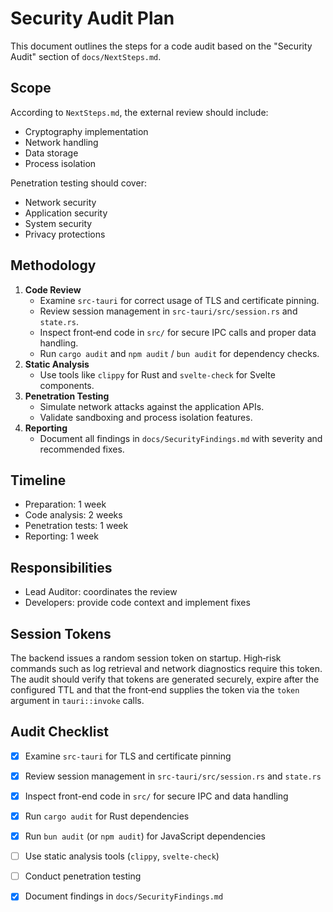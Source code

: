 # Security Audit Plan

This document outlines the steps for a code audit based on the "Security Audit" section of `docs/NextSteps.md`.

## Scope
According to `NextSteps.md`, the external review should include:
- Cryptography implementation
- Network handling
- Data storage
- Process isolation

Penetration testing should cover:
- Network security
- Application security
- System security
- Privacy protections

## Methodology
1. **Code Review**
   - Examine `src-tauri` for correct usage of TLS and certificate pinning.
   - Review session management in `src-tauri/src/session.rs` and `state.rs`.
   - Inspect front‑end code in `src/` for secure IPC calls and proper data handling.
   - Run `cargo audit` and `npm audit` / `bun audit` for dependency checks.
2. **Static Analysis**
   - Use tools like `clippy` for Rust and `svelte-check` for Svelte components.
3. **Penetration Testing**
   - Simulate network attacks against the application APIs.
   - Validate sandboxing and process isolation features.
4. **Reporting**
   - Document all findings in `docs/SecurityFindings.md` with severity and recommended fixes.

## Timeline
- Preparation: 1 week
- Code analysis: 2 weeks
- Penetration tests: 1 week
- Reporting: 1 week

## Responsibilities
- Lead Auditor: coordinates the review
- Developers: provide code context and implement fixes

## Session Tokens

The backend issues a random session token on startup. High‑risk commands such as
log retrieval and network diagnostics require this token. The audit should
verify that tokens are generated securely, expire after the configured TTL and
that the front‑end supplies the token via the `token` argument in `tauri::invoke`
calls.

## Audit Checklist

- [x] Examine `src-tauri` for TLS and certificate pinning
- [x] Review session management in `src-tauri/src/session.rs` and `state.rs`
- [x] Inspect front-end code in `src/` for secure IPC and data handling
- [x] Run `cargo audit` for Rust dependencies
- [x] Run `bun audit` (or `npm audit`) for JavaScript dependencies
- [ ] Use static analysis tools (`clippy`, `svelte-check`)
- [ ] Conduct penetration testing
- [x] Document findings in `docs/SecurityFindings.md`

